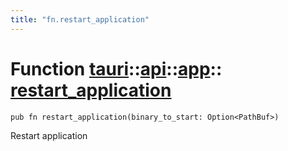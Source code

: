 ```yaml
---
title: "fn.restart_application"
---
```


# Function [tauri](/docs/api/rust/tauri/../../index.html)::​[api](/docs/api/rust/tauri/../index.html)::​[app](/docs/api/rust/tauri/index.html)::​[restart_application](/docs/api/rust/tauri/)

    pub fn restart_application(binary_to_start: Option<PathBuf>)

Restart application

